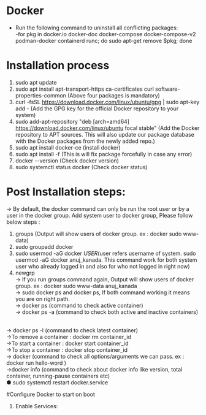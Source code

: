 # Docker


* Run the following command to uninstall all conflicting packages: </br>
  -for pkg in docker.io docker-doc docker-compose docker-compose-v2 podman-docker containerd runc; do sudo apt-get remove $pkg; done

# Installation process
1. sudo apt update </br>
2. sudo apt install apt-transport-https ca-certificates curl software-properties-common (Above four packages is mandatory)</br>
3. curl -fsSL https://download.docker.com/linux/ubuntu/gpg | sudo apt-key add - (Add the GPG key for the official Docker repository to your system)</br>
4. sudo add-apt-repository "deb [arch=amd64] https://download.docker.com/linux/ubuntu focal stable" (Add the Docker repository to APT sources. This will also update our package database with the Docker packages from the newly added repo.)</br>
5. sudo apt install docker-ce (install docker)</br>
6. sudo apt install -f (This is will fix package forcefully in case any error)</br>
7. docker --version (Check docker version) </br>
8. sudo systemctl status docker (Check docker status) </br>

# Post Installation steps:
-> By default, the docker command can only be run the root user or by a user in the docker group. Add system user to docker group, Please follow below steps :</br>
1. groups (Output will show users of docker group. ex : docker sudo www-data) </br>
2. sudo groupadd docker</br>
3. sudo usermod -aG docker $USER ($user refers username of system. sudo usermod -aG docker anuj_kanada. This command work for both system user who already logged in and also for who not logged in right now)</br>
4. newgrp</br>
-> If you run groups command again, Output will show users of docker group. ex : docker sudo www-data anuj_kanada   </br>
-> sudo docker ps and docker ps, If both command working it means you are on right path.</br>
-> docker ps (command to check active container)</br>
-> docker ps -a (command to check both active and inactive containers)
</br>
-> docker ps -l (command to check latest container)</br>
->To remove a container : docker rm container_id
</br>
->To start a container : docker start container_id  </br>
->To stop a container : docker stop container_id       </br>
-> docker (command to check all options/arguments we can pass. ex : docker run hello-word )
</br>
->docker info (command to check about docker info like version, total container, running-pause containers etc)
</br>
● sudo systemctl restart docker.service </br>


#Configure Docker to start on boot
1. Enable Services:</br>




